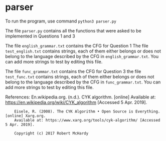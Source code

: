 # parser

To run the program, use command 
`python3 parser.py`

The file `parser.py` contains all the functions that were asked to be implemented in Questions 1 and 3 

The file `english_grammar.txt` contains the CFG for Question 1
The file `test_english.txt` contains strings, each of them either belongs or does not belong to the language described by the CFG in `english_grammar.txt`. You can add more strings to test by editing this file.

The file `func_grammar.txt` contains the CFG for Question 3
the file `test_func.txt` contains strings, each of them either belongs or does not belong to the language described by the CFG in `func_grammar.txt`. You can add more strings to test by editing this file.



References:
        En.wikipedia.org. (n.d.). CYK algorithm. [online] Available at: https://en.wikipedia.org/wiki/CYK_algorithm
        [Accessed 5 Apr. 2019].

        Eisele, R. (2008). The CYK Algorithm • Open Source is Everything. [online] Xarg.org.
        Available at: https://www.xarg.org/tools/cyk-algorithm/ [Accessed 5 Apr. 2019].

        Copyright (c) 2017 Robert McHardy

